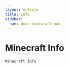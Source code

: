 ```yaml
---
layout: article
title: Info
sidebar:
  nav: docs-minecraft-mod
---
```

# Minecraft Info
```
Minecraft Info
```
